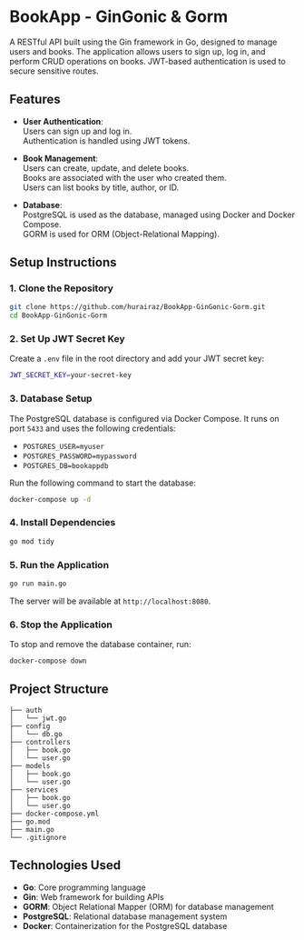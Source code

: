 # **BookApp - GinGonic & Gorm**

A RESTful API built using the Gin framework in Go, designed to manage users and books. The application allows users to sign up, log in, and perform CRUD operations on books. JWT-based authentication is used to secure sensitive routes.

## Features

- **User Authentication**:  
  Users can sign up and log in.  
  Authentication is handled using JWT tokens.

- **Book Management**:  
  Users can create, update, and delete books.  
  Books are associated with the user who created them.  
  Users can list books by title, author, or ID.

- **Database**:  
  PostgreSQL is used as the database, managed using Docker and Docker Compose.  
  GORM is used for ORM (Object-Relational Mapping).

## Setup Instructions

### 1. Clone the Repository

```bash
git clone https://github.com/hurairaz/BookApp-GinGonic-Gorm.git
cd BookApp-GinGonic-Gorm
```

### 2. Set Up JWT Secret Key

Create a `.env` file in the root directory and add your JWT secret key:

```bash
JWT_SECRET_KEY=your-secret-key
```

### 3. Database Setup

The PostgreSQL database is configured via Docker Compose. It runs on port `5433` and uses the following credentials:

- `POSTGRES_USER=myuser`
- `POSTGRES_PASSWORD=mypassword`
- `POSTGRES_DB=bookappdb`

Run the following command to start the database:

```bash
docker-compose up -d
```

### 4. Install Dependencies

```bash
go mod tidy
```

### 5. Run the Application

```bash
go run main.go
```

The server will be available at `http://localhost:8080`.

### 6. Stop the Application

To stop and remove the database container, run:

```bash
docker-compose down
```

## Project Structure

```
├── auth             
│   └── jwt.go
├── config            
│   └── db.go
├── controllers       
│   ├── book.go
│   └── user.go
├── models            
│   ├── book.go
│   └── user.go
├── services          
│   ├── book.go
│   └── user.go
├── docker-compose.yml 
├── go.mod             
├── main.go            
└── .gitignore         
```

## Technologies Used

- **Go**: Core programming language
- **Gin**: Web framework for building APIs
- **GORM**: Object Relational Mapper (ORM) for database management
- **PostgreSQL**: Relational database management system
- **Docker**: Containerization for the PostgreSQL database

